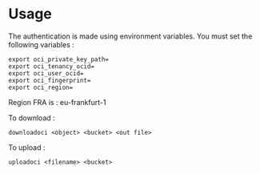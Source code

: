 # Usage 
The authentication is made using environment variables. You must set the following variables : 
```
export oci_private_key_path=
export oci_tenancy_ocid=
export oci_user_ocid=
export oci_fingerprint=
export oci_region=
```

Region FRA is : eu-frankfurt-1

To download : 
```
downloadoci <object> <bucket> <out file>
 ``` 
 To upload : 
 ```
uploadoci <filename> <bucket>
```
